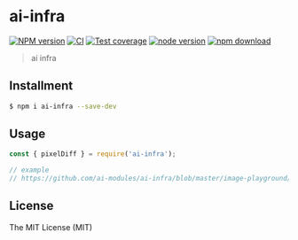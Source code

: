 # ai-infra

[![NPM version][npm-image]][npm-url]
[![CI][ci-image]][ci-url]
[![Test coverage][codecov-image]][codecov-url]
[![node version][node-image]][node-url]
[![npm download][download-image]][download-url]

[npm-image]: https://img.shields.io/npm/v/ai-infra.svg
[npm-url]: https://npmjs.org/package/ai-infra
[ci-image]: https://github.com/ai-modules/ai-infra/actions/workflows/ci.yml/badge.svg
[ci-url]: https://github.com/ai-modules/ai-infra/actions/workflows/ci.yml
[codecov-image]: https://img.shields.io/codecov/c/github/ai-modules/ai-infra.svg?logo=codecov
[codecov-url]: https://codecov.io/gh/ai-modules/ai-infra
[node-image]: https://img.shields.io/badge/node.js-%3E=_16-green.svg
[node-url]: http://nodejs.org/download/
[download-image]: https://img.shields.io/npm/dm/ai-infra.svg
[download-url]: https://npmjs.org/package/ai-infra

> ai infra

## Installment

```bash
$ npm i ai-infra --save-dev
```

## Usage

```javascript
const { pixelDiff } = require('ai-infra');

// example
// https://github.com/ai-modules/ai-infra/blob/master/image-playground/diff/test.js
```

## License

The MIT License (MIT)
